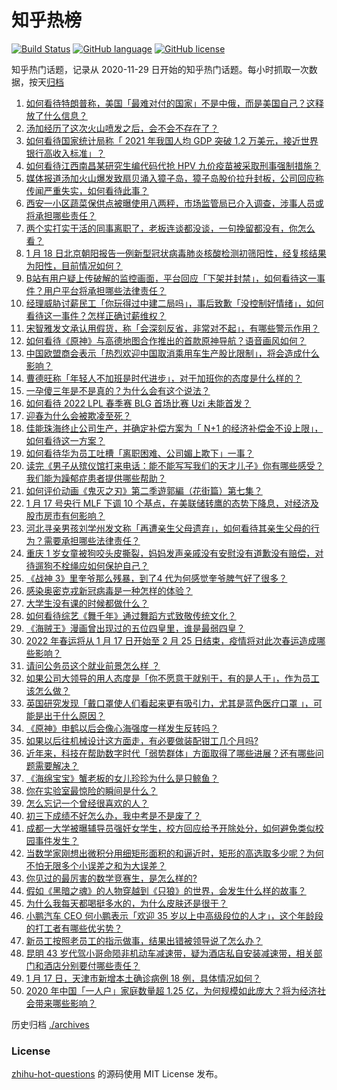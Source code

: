 # 知乎热榜
[![Build Status](https://github.com/ToWeLong/zhihu-hot-questions/workflows/CI/badge.svg)](https://github.com/ToWeLong/zhihu-hot-questions/actions)
[![GitHub language](https://img.shields.io/badge/language-golang-orange.svg)](https://golang.org/)
[![GitHub license](https://img.shields.io/github/license/ToWeLong/zhihu-hot-questions)](https://github.com/ToWeLong/zhihu-hot-questions/blob/main/LICENSE)

知乎热门话题，记录从 2020-11-29 日开始的知乎热门话题。每小时抓取一次数据，按天[归档](./archives)

<!-- BEGIN -->

1. [如何看待特朗普称，美国「最难对付的国家」不是中俄，而是美国自己？这释放了什么信息？](https://www.zhihu.com/question/512041228)
1. [汤加经历了这次火山喷发之后，会不会不存在了？](https://www.zhihu.com/question/511814793)
1. [如何看待国家统计局称「 2021 年我国人均 GDP 突破 1.2 万美元，接近世界银行高收入标准」？](https://www.zhihu.com/question/511956543)
1. [如何看待江西南昌某研究生编代码代抢 HPV 九价疫苗被采取刑事强制措施？](https://www.zhihu.com/question/512001102)
1. [媒体报道汤加火山爆发致扇贝涌入獐子岛，獐子岛股价拉升封板，公司回应称传闻严重失实，如何看待此事？](https://www.zhihu.com/question/512104629)
1. [西安一小区蔬菜保供点被曝使用八两秤，市场监管局已介入调查，涉事人员或将承担哪些责任？](https://www.zhihu.com/question/511987213)
1. [两个实打实干活的同事离职了，老板连谈都没谈，一句挽留都没有，你怎么看？](https://www.zhihu.com/question/415313450)
1. [1 月 18 日北京朝阳报告一例新型冠状病毒肺炎核酸检测初筛阳性，经复核结果为阳性，目前情况如何？](https://www.zhihu.com/question/512165442)
1. [B站有用户疑上传破解的监控画面，平台回应「下架并封禁」，如何看待这一事件？用户平台将承担哪些法律责任？](https://www.zhihu.com/question/512099509)
1. [经理威胁讨薪民工「你玩得过中建二局吗」，事后致歉「没控制好情绪」，如何看待这一事件？怎样正确讨薪维权？](https://www.zhihu.com/question/512001926)
1. [宋智雅发文承认用假货，称「会深刻反省，非常对不起」，有哪些警示作用？](https://www.zhihu.com/question/512035336)
1. [如何看待《原神》与高德地图合作推出的首款原神导航？语音画风如何？](https://www.zhihu.com/question/511963036)
1. [中国欧盟商会表示「热烈欢迎中国取消乘用车生产股比限制」，将会造成什么影响？](https://www.zhihu.com/question/511217620)
1. [曹德旺称「年轻人不加班是时代进步」，对于加班你的态度是什么样的？](https://www.zhihu.com/question/512110269)
1. [一孕傻三年是不是真的？为什么会有这个说法？](https://www.zhihu.com/question/504873985)
1. [如何看待 2022 LPL 春季赛 BLG 首场比赛 Uzi 未能首发？](https://www.zhihu.com/question/511892993)
1. [迎春为什么会被欺凌至死？](https://www.zhihu.com/question/51980149)
1. [佳能珠海终止公司生产，并确定补偿方案为「 N+1 的经济补偿金不设上限」，如何看待这一方案？](https://www.zhihu.com/question/511459281)
1. [如何看待华为员工吐槽「离职困难、公司媚上欺下」一事？](https://www.zhihu.com/question/511038722)
1. [读完《男子从殡仪馆打来电话：能不能写写我们的天才儿子》你有哪些感受？我们能为躁郁症患者提供哪些帮助？](https://www.zhihu.com/question/512070047)
1. [如何评价动画《鬼灭之刃》第二季遊郭編（花街篇）第七集？](https://www.zhihu.com/question/511534790)
1. [1 月 17 号央行 MLF 下调 10 个基点，在美联储转鹰的态势下降息，对经济及股市房市有何影响？](https://www.zhihu.com/question/511961171)
1. [河北寻亲男孩刘学州发文称「再遭亲生父母遗弃」，如何看待其亲生父母的行为？需要承担哪些法律责任？](https://www.zhihu.com/question/512123864)
1. [重庆 1 岁女童被狗咬头皮撕裂，妈妈发声亲戚没有安慰没有道歉没有赔偿，对待遛狗不栓绳应如何保护自己？](https://www.zhihu.com/question/512010679)
1. [《战神 3》里奎爷那么残暴，到了4 代为何感觉奎爷脾气好了很多？](https://www.zhihu.com/question/477921837)
1. [感染奥密克戎新冠病毒是一种怎样的体验？](https://www.zhihu.com/question/510351643)
1. [大学生没有课的时候都做什么？](https://www.zhihu.com/question/343399370)
1. [如何看待综艺《舞千年》通过舞蹈方式致敬传统文化？](https://www.zhihu.com/question/512004778)
1. [《海贼王》漫画曾出现过的五位四皇里，谁是最弱四皇？](https://www.zhihu.com/question/511893566)
1. [2022 年春运将从 1 月 17 日开始至 2 月 25 日结束，疫情将对此次春运造成哪些影响？](https://www.zhihu.com/question/508968077)
1. [请问公务员这个就业前景怎么样 ？](https://www.zhihu.com/question/511714210)
1. [如果公司大领导的用人态度是「你不愿意干就别干，有的是人干」，作为员工该怎么做？](https://www.zhihu.com/question/502391630)
1. [英国研究发现「戴口罩使人们看起来更有吸引力，尤其是蓝色医疗口罩 」，可能是出于什么原因？](https://www.zhihu.com/question/511519765)
1. [《原神》申鹤以后会像心海强度一样发生反转吗？](https://www.zhihu.com/question/511072327)
1. [如果以后往机械设计这方面走，有必要做装配钳工几个月吗?](https://www.zhihu.com/question/505948135)
1. [近年来，科技在帮助数字时代「弱势群体」方面取得了哪些进展？还有哪些问题需要解决？](https://www.zhihu.com/question/511344188)
1. [《海绵宝宝》蟹老板的女儿珍珍为什么是只鲸鱼？](https://www.zhihu.com/question/20826901)
1. [你在实验室最惊险的瞬间是什么？](https://www.zhihu.com/question/510978592)
1. [怎么忘记一个曾经很喜欢的人？](https://www.zhihu.com/question/511072556)
1. [初三下成绩不好怎么办，我中考是不是废了？](https://www.zhihu.com/question/512084849)
1. [成都一大学被曝辅导员强奸女学生，校方回应给予开除处分，如何避免类似校园事件发生？](https://www.zhihu.com/question/511947211)
1. [当数学家刚想出微积分用细矩形面积的和逼近时，矩形的高选取多少呢？为何不怕无限多个小误差之和为大误差？](https://www.zhihu.com/question/510079336)
1. [你见过的最厉害的数学竞赛生，是怎么样的?](https://www.zhihu.com/question/490248443)
1. [假如《黑暗之魂》的人物穿越到《只狼》的世界，会发生什么样的故事？](https://www.zhihu.com/question/436016633)
1. [为什么我每天都喝挺多水的，为什么皮肤还是很干？](https://www.zhihu.com/question/35679036)
1. [小鹏汽车 CEO 何小鹏表示「欢迎 35 岁以上中高级段位的人才」，这个年龄段的打工者有哪些优劣势？](https://www.zhihu.com/question/511939082)
1. [新员工按照老员工的指示做事，结果出错被领导说了怎么办？](https://www.zhihu.com/question/509485896)
1. [昆明 43 岁代驾小哥命陨非机动车减速带，疑为酒店私自安装减速带，相关部门和酒店分别要付哪些责任？](https://www.zhihu.com/question/511945221)
1. [1 月 17 日，天津市新增本土确诊病例 18  例，具体情况如何？](https://www.zhihu.com/question/512088728)
1. [2020 年中国「一人户」家庭数量超 1.25 亿，为何规模如此庞大？将为经济社会带来哪些影响？](https://www.zhihu.com/question/511539730)

<!-- END -->

历史归档 [./archives](./archives)


### License
[zhihu-hot-questions](https://github.com/towelong/zhihu-hot-questions) 的源码使用 MIT License 发布。